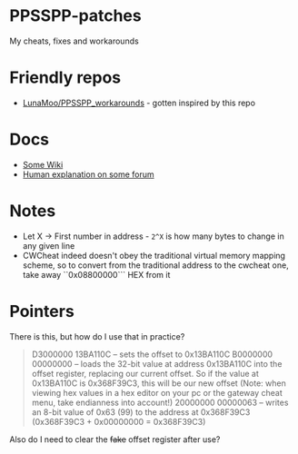 # PPSSPP-patches
My cheats, fixes and workarounds

# Friendly repos
* [LunaMoo/PPSSPP_workarounds](https://github.com/LunaMoo/PPSSPP_workarounds/) - gotten inspired by this repo

# Docs
* [Some Wiki](https://datacrystal.romhacking.net/wiki/CwCheat)
* [Human explanation on some forum](https://gbatemp.net/threads/guide-how-to-create-gateway-cheat-codes.410926/)

# Notes
* Let X -> First number in address - ```2^X``` is how many bytes to change in any given line
* CWCheat indeed doesn't obey the  traditional virtual memory mapping scheme, so to convert from the traditional address to the cwcheat one, take away ``0x08800000``` HEX from it

# Pointers

There is this, but how do I use that in practice?

> D3000000 13BA110C – sets the offset to 0x13BA110C
> B0000000 00000000 – loads the 32-bit value at address 0x13BA110C into the offset register, replacing our current offset. So if the value at 0x13BA110C is 0x368F39C3, this will be our new offset (Note: when viewing hex values in a hex editor on your pc or the gateway cheat menu, take endianness into account!)
> 20000000 00000063 – writes an 8-bit value of 0x63 (99) to the address at 0x368F39C3 (0x368F39C3 + 0x00000000 = 0x368F39C3) 

Also do I need to clear the ~~fake~~ offset register after use? 
